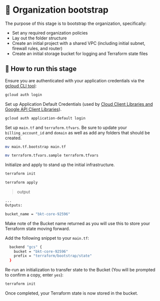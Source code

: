 # :hammer: Organization bootstrap
The purpose of this stage is to bootstrap the organization, specifically:
- Set any required organization policies
- Lay out the folder structure
- Create an initial project with a shared VPC (including initial subnet, firewall rules, and router)
- Create an initial storage bucket for logging and Terraform state files

## :runner: How to run this stage
Ensure you are authenticated with your application credentials via the [gcloud CLI tool](https://cloud.google.com/sdk/docs/install):
```bash
gcloud auth login 
```

Set up Application Default Credentials (used by [Cloud Client Libraries and Google API Client Libraries](https://cloud.google.com/apis/docs/client-libraries-explained)).
```bash
gcloud auth application-default login
```

Set up `main.tf` and `terraform.tfvars`. Be sure to update your `billing_account_id` and `domain` as well as add any folders that should be created.
```bash
mv main.tf.bootstrap main.tf

mv terraform.tfvars.sample terraform.tfvars
```

Initialize and apply to stand up the initial infrastructure.
```bash
terraform init

terraform apply
```

> output 
```bash
...
Outputs:

bucket_name = "bkt-core-92596"
```

Make note of the Bucket name returned as you will use this to store your Terraform state moving forward. 

Add the following snippet to your `main.tf`:
```bash
  backend "gcs" {
    bucket = "bkt-core-92596"
    prefix = "terraform/bootstrap/state"
  }
```

Re-run an initialization to transfer state to the Bucket (You will be prompted to confirm a copy, enter `yes`):
```bash
terraform init
```

Once completed, your Terraform state is now stored in the bucket.
